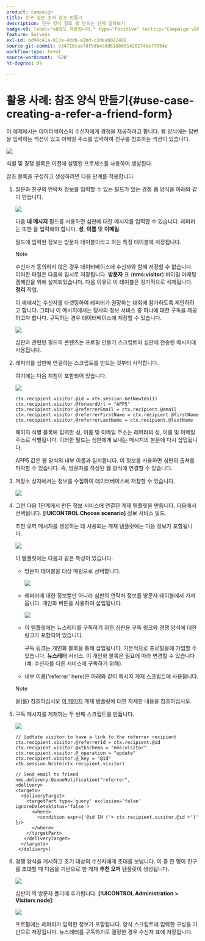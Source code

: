 ```yaml
---
product: campaign
title: 친구 설문 조사 참조 만들기
description: 친구 양식 참조 를 만드는 단계 알아보기
badge-v8: label="v8에도 적용됩니다." type="Positive" tooltip="Campaign v8에도 적용됩니다."
feature: Surveys
exl-id: bd94c41a-813a-4ddb-a2bd-c3deab022482
source-git-commit: e34718caefdf5db4ddd61db601420274be77054e
workflow-type: tm+mt
source-wordcount: '628'
ht-degree: 0%

---
```


# 활용 사례: 참조 양식 만들기{#use-case-creating-a-refer-a-friend-form}



이 예제에서는 데이터베이스의 수신자에게 경쟁을 제공하려고 합니다. 웹 양식에는 답변을 입력하는 섹션이 있고 이메일 주소를 입력하여 친구를 참조하는 섹션이 있습니다.

![](assets/s_ncs_admin_survey_viral_sample_0.png)

식별 및 경쟁 블록은 이전에 설명된 프로세스를 사용하여 생성된다.

참조 블록을 구성하고 생성하려면 다음 단계를 적용합니다.

1. 질문과 친구의 연락처 정보를 입력할 수 있는 필드가 있는 경쟁 웹 양식을 아래와 같이 만듭니다.

   ![](assets/s_ncs_admin_survey_viral_sample_2.png)

   다음 **내 메시지** 필드를 사용하면 심판에 대한 메시지를 입력할 수 있습니다. 레퍼러는 또한 을 입력해야 합니다. **성**, **이름** 및 **이메일**.

   필드에 입력한 정보는 방문자 테이블이라고 하는 특정 테이블에 저장됩니다.

   >[!NOTE]
   >
   >수신자가 동의하지 않은 경우 데이터베이스에 수신자와 함께 저장할 수 없습니다. 이러한 파일은 다음에 임시로 저장됩니다. **방문자** 표 (**nms:visitor**) 바이럴 마케팅 캠페인을 위해 설계되었습니다. 다음 이유로 이 테이블은 정기적으로 삭제됩니다. **정리** 작업.
   >
   >이 예에서는 수신자를 타겟팅하여 레퍼러가 권장하는 대회에 참가하도록 제안하려고 합니다. 그러나 이 메시지에서는 당사의 정보 서비스 중 하나에 대한 구독을 제공하고자 합니다. 구독하는 경우 데이터베이스에 저장할 수 있습니다.

   ![](assets/s_ncs_admin_survey_viral_sample_5.png)

   심판과 관련된 필드의 콘텐츠는 프로필 만들기 스크립트와 심판에 전송된 메시지에 사용됩니다.

1. 레퍼러를 심판에 연결하는 스크립트를 만드는 것부터 시작합니다.

   여기에는 다음 지침이 포함되어 있습니다.

   ![](assets/s_ncs_admin_survey_viral_sample_4.png)

   ```
   ctx.recipient.visitor.@id = xtk.session.GetNewIds(1)
   ctx.recipient.visitor.@forwardUrl = "APP5"
   ctx.recipient.visitor.@referrerEmail = ctx.recipient.@email
   ctx.recipient.visitor.@referrerFirstName = ctx.recipient.@firstName
   ctx.recipient.visitor.@referrerLastName = ctx.recipient.@lastName
   ```

   페이지 식별 블록에 입력한 성, 이름 및 이메일 주소는 레퍼러의 성, 이름 및 이메일 주소로 식별됩니다. 이러한 필드는 심판에게 보내는 메시지의 본문에 다시 삽입됩니다.

   APP5 값은 웹 양식의 내부 이름과 일치합니다. 이 정보를 사용하면 심판의 출처를 파악할 수 있습니다. 즉, 방문자를 작성된 웹 양식에 연결할 수 있습니다.

1. 저장소 상자에서는 정보를 수집하여 데이터베이스에 저장할 수 있습니다.

   ![](assets/s_ncs_admin_survey_viral_sample_4b.png)

1. 그런 다음 1단계에서 만든 정보 서비스에 연결된 게재 템플릿을 만듭니다. 다음에서 선택됩니다. **[!UICONTROL Choose scenario]** 정보 서비스 필드.

   추천 오퍼 메시지를 생성하는 데 사용되는 게재 템플릿에는 다음 정보가 포함됩니다.

   ![](assets/s_ncs_admin_survey_viral_sample_7.png)

   이 템플릿에는 다음과 같은 특성이 있습니다.

   * 방문자 테이블을 대상 매핑으로 선택합니다.

     ![](assets/s_ncs_admin_survey_viral_sample_7b.png)

   * 레퍼러에 대한 정보뿐만 아니라 심판의 연락처 정보를 방문자 테이블에서 가져옵니다. 개인화 버튼을 사용하여 삽입됩니다.

     ![](assets/s_ncs_admin_survey_viral_sample_7a.png)

   * 이 템플릿에는 뉴스레터를 구독하기 위한 심판용 구독 링크와 경쟁 양식에 대한 링크가 포함되어 있습니다.

     구독 링크는 개인화 블록을 통해 삽입됩니다. 기본적으로 프로필을에 가입할 수 있습니다. **뉴스레터** 서비스. 이 개인화 블록은 필요에 따라 변경할 수 있습니다(예: 수신자를 다른 서비스에 구독하기 위해).

   * 내부 이름(&#39;referrer&#39; here)은 아래와 같이 메시지 게재 스크립트에 사용됩니다.

   >[!NOTE]
   >
   >을(를) 참조하십시오 [이 페이지](../../delivery/using/about-templates.md) 게재 템플릿에 대한 자세한 내용을 참조하십시오.

1. 구독 메시지를 게재하는 두 번째 스크립트를 만듭니다.

   ![](assets/s_ncs_admin_survey_viral_sample_7c.png)

   ```
   // Updtate visitor to have a link to the referrer recipient
   ctx.recipient.visitor.@referrerId = ctx.recipient.@id
   ctx.recipient.visitor.@xtkschema = "nms:visitor"
   ctx.recipient.visitor.@_operation = "update" 
   ctx.recipient.visitor.@_key = "@id" 
   xtk.session.Write(ctx.recipient.visitor)
   
   // Send email to friend
   nms.delivery.QueueNotification("referrer",
   <delivery>
   <targets>
     <deliveryTarget>
       <targetPart type='query' exclusion='false' ignoreDeleteStatus='false'>
         <where>
           <condition expr={'@id IN ('+ ctx.recipient.visitor.@id +')' }/>
         </where>
       </targetPart>
      </deliveryTarget>
     </targets>
    </delivery>)
   ```

1. 경쟁 양식을 게시하고 초기 대상의 수신자에게 초대를 보냅니다. 이 중 한 명이 친구를 초대할 때 다음을 기반으로 한 게재 **추천 오퍼** 템플릿이 생성됩니다.

   ![](assets/s_ncs_admin_survey_viral_sample_8.png)

   심판이 의 방문자 폴더에 추가됩니다. **[!UICONTROL Administration > Visitors node]**:

   ![](assets/s_ncs_admin_survey_viral_sample_9.png)

   프로필에는 레퍼러가 입력한 정보가 포함됩니다. 양식 스크립트에 입력한 구성을 기반으로 저장됩니다. 뉴스레터를 구독하기로 결정한 경우 수신자 표에 저장됩니다.
